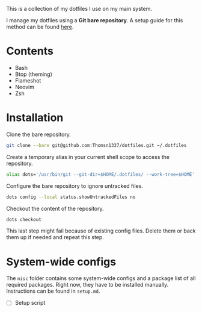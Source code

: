 This is a collection of my dotfiles I use on my main system.

I manage my dotfiles using a **Git bare repository**. A setup guide for this method can be found [here](https://www.atlassian.com/git/tutorials/dotfiles).

# Contents

- Bash
- Btop (theming)
- Flameshot
- Neovim
- Zsh

# Installation

Clone the bare repository.

``` sh
git clone --bare git@github.com:Thomsn1337/dotfiles.git ~/.dotfiles
```

Create a temporary alias in your current shell scope to access the repository.

``` sh
alias dots='/usr/bin/git --git-dir=$HOME/.dotfiles/ --work-tree=$HOME'
```

Configure the bare repository to ignore untracked files.

``` sh
dots config --local status.showUntrackedFiles no
```

Checkout the content of the repository.

``` sh
dots checkout
```

This last step might fail because of existing config files. Delete them or back them up if needed and repeat this step.

# System-wide configs

The `misc` folder contains some system-wide configs and a package list of all required packages. Right now, they have to be installed manually. Instructions can be found in `setup.md`.

- [ ] Setup script
